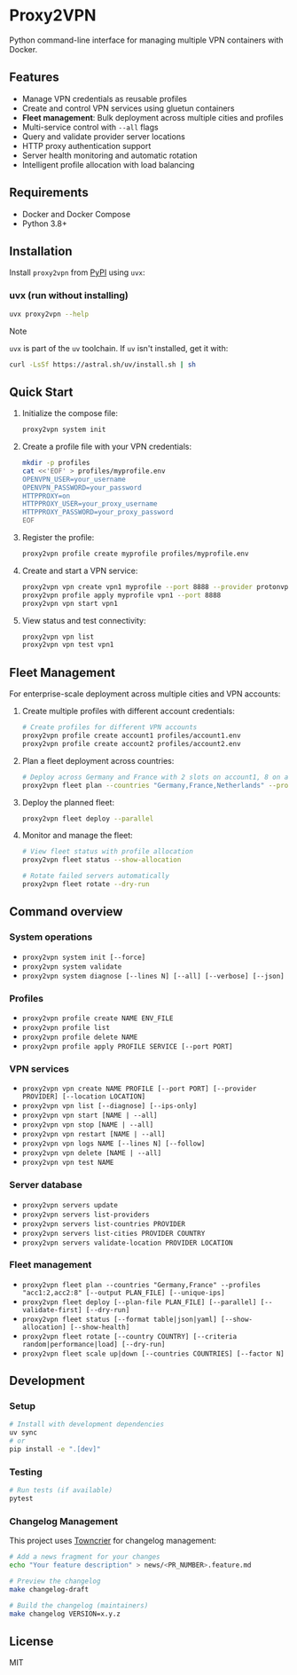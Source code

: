 # Proxy2VPN

Python command-line interface for managing multiple VPN containers with Docker.

## Features
- Manage VPN credentials as reusable profiles
- Create and control VPN services using gluetun containers
- **Fleet management**: Bulk deployment across multiple cities and profiles
- Multi-service control with `--all` flags
- Query and validate provider server locations
- HTTP proxy authentication support
- Server health monitoring and automatic rotation
- Intelligent profile allocation with load balancing

## Requirements
- Docker and Docker Compose
- Python 3.8+

## Installation

Install `proxy2vpn` from [PyPI](https://pypi.org/project/proxy2vpn/) using `uvx`:

### uvx (run without installing)
```bash
uvx proxy2vpn --help
```

> [!NOTE]
> `uvx` is part of the `uv` toolchain. If `uv` isn't installed, get it with:
> ```bash
> curl -LsSf https://astral.sh/uv/install.sh | sh
> ```

## Quick Start
1. Initialize the compose file:
   ```bash
   proxy2vpn system init
   ```

2. Create a profile file with your VPN credentials:
   ```bash
   mkdir -p profiles
   cat <<'EOF' > profiles/myprofile.env
   OPENVPN_USER=your_username
   OPENVPN_PASSWORD=your_password
   HTTPPROXY=on
   HTTPPROXY_USER=your_proxy_username
   HTTPPROXY_PASSWORD=your_proxy_password
   EOF
   ```

3. Register the profile:
   ```bash
   proxy2vpn profile create myprofile profiles/myprofile.env
   ```

4. Create and start a VPN service:
   ```bash
   proxy2vpn vpn create vpn1 myprofile --port 8888 --provider protonvpn --location "New York"
   proxy2vpn profile apply myprofile vpn1 --port 8888
   proxy2vpn vpn start vpn1
   ```

5. View status and test connectivity:
   ```bash
   proxy2vpn vpn list
   proxy2vpn vpn test vpn1
   ```

## Fleet Management

For enterprise-scale deployment across multiple cities and VPN accounts:

1. Create multiple profiles with different account credentials:
   ```bash
   # Create profiles for different VPN accounts
   proxy2vpn profile create account1 profiles/account1.env
   proxy2vpn profile create account2 profiles/account2.env  
   ```

2. Plan a fleet deployment across countries:
   ```bash
   # Deploy across Germany and France with 2 slots on account1, 8 on account2
   proxy2vpn fleet plan --countries "Germany,France,Netherlands" --profiles "account1:2,account2:8" --unique-ips
   ```

3. Deploy the planned fleet:
   ```bash
   proxy2vpn fleet deploy --parallel
   ```

4. Monitor and manage the fleet:
   ```bash
   # View fleet status with profile allocation
   proxy2vpn fleet status --show-allocation
   
   # Rotate failed servers automatically
   proxy2vpn fleet rotate --dry-run
   ```

## Command overview

### System operations
- `proxy2vpn system init [--force]`
- `proxy2vpn system validate`
- `proxy2vpn system diagnose [--lines N] [--all] [--verbose] [--json]`

### Profiles
- `proxy2vpn profile create NAME ENV_FILE`
- `proxy2vpn profile list`
- `proxy2vpn profile delete NAME`
- `proxy2vpn profile apply PROFILE SERVICE [--port PORT]`

### VPN services
- `proxy2vpn vpn create NAME PROFILE [--port PORT] [--provider PROVIDER] [--location LOCATION]`
- `proxy2vpn vpn list [--diagnose] [--ips-only]`
- `proxy2vpn vpn start [NAME | --all]`
- `proxy2vpn vpn stop [NAME | --all]`
- `proxy2vpn vpn restart [NAME | --all]`
- `proxy2vpn vpn logs NAME [--lines N] [--follow]`
- `proxy2vpn vpn delete [NAME | --all]`
- `proxy2vpn vpn test NAME`

### Server database
- `proxy2vpn servers update`
- `proxy2vpn servers list-providers`
- `proxy2vpn servers list-countries PROVIDER`
- `proxy2vpn servers list-cities PROVIDER COUNTRY`
- `proxy2vpn servers validate-location PROVIDER LOCATION`

### Fleet management
- `proxy2vpn fleet plan --countries "Germany,France" --profiles "acc1:2,acc2:8" [--output PLAN_FILE] [--unique-ips]`
- `proxy2vpn fleet deploy [--plan-file PLAN_FILE] [--parallel] [--validate-first] [--dry-run]`
- `proxy2vpn fleet status [--format table|json|yaml] [--show-allocation] [--show-health]`
- `proxy2vpn fleet rotate [--country COUNTRY] [--criteria random|performance|load] [--dry-run]`
- `proxy2vpn fleet scale up|down [--countries COUNTRIES] [--factor N]`

## Development

### Setup
```bash
# Install with development dependencies
uv sync
# or
pip install -e ".[dev]"
```

### Testing
```bash
# Run tests (if available)
pytest
```

### Changelog Management
This project uses [Towncrier](https://towncrier.readthedocs.io/) for changelog management:

```bash
# Add a news fragment for your changes
echo "Your feature description" > news/<PR_NUMBER>.feature.md

# Preview the changelog
make changelog-draft

# Build the changelog (maintainers)
make changelog VERSION=x.y.z
```

## License
MIT
